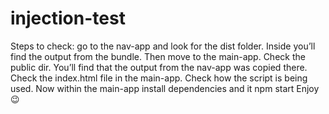 # injection-test

Steps to check:
go to the nav-app and look for the dist folder.
Inside you’ll find the output from the bundle.
Then move to the main-app.
Check the public dir.
You’ll find that the output from the nav-app was copied there.
Check the index.html file in the main-app.
Check how the script is being used.
Now within the main-app install dependencies and it npm start
Enjoy 😉
